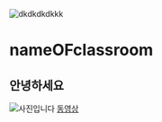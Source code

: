![dkdkdkdkkk](https://user-images.githubusercontent.com/80081711/110884309-438a4e00-8328-11eb-870c-c08325f8c626.jpg)
# nameOFclassroom
## 안녕하세요
![사진입니다](https://search.pstatic.net/common/?src=http%3A%2F%2Fcafefiles.naver.net%2FMjAyMDAzMDNfMjM0%2FMDAxNTgzMjI1NDI1ODU5.N-cSu7CeeTbO_PPKd940muJWGyta2mLsyAThuyBEHJIg.MYt3heMJqHfpiCZjHy2C8a2RCRPN1X9zeTdzWT7PDukg.JPEG%2FScreenshot_2020-03-03_at_17.50.15.jpg&type=sc960_832)
[동영상](youtube.com)  
